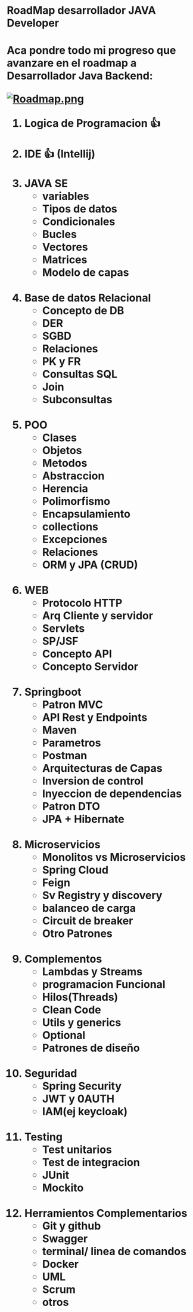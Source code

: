 <h1>RoadMap desarrollador JAVA Developer<h1>
Aca pondre todo mi progreso que avanzare en el roadmap a Desarrollador Java Backend:

  
[![Roadmap.png](https://i.postimg.cc/yd9xKdSR/Roadmap.png)](https://postimg.cc/qhJ4XpwB)


<ol>
    <li>Logica de Programacion 👍</li>
    <br>
    <li>IDE 👍 (Intellij)</li>
    <br>
    <li>JAVA SE
        <ul>
            <li>variables</li>
            <li>Tipos de datos</li>
            <li>Condicionales</li>
            <li>Bucles</li>
            <li>Vectores</li>
            <li>Matrices</li>
            <li>Modelo de capas</li>
        </ul>
    </li>
    <br>
    <li>Base de datos Relacional
        <ul>
            <li> Concepto de DB</li>
            <li>DER</li>
            <li>SGBD</li>
            <li> Relaciones</li>
            <li>PK y FR
            <li>Consultas SQL</li>
            <li>Join</li>
            <li>Subconsultas </li>
        </ul>
    </li>
    <br>
    <li>POO
        <ul>
            <li> Clases</li>
            <li>Objetos</li>
            <li>Metodos</li>
            <li>Abstraccion</li>
            <li>Herencia</li>
            <li>Polimorfismo</li>
            <li>Encapsulamiento</li>
            <li>collections</li>
            <li>Excepciones</li>
            <li>Relaciones</li>
            <li>ORM y JPA (CRUD)</li>
        </ul>
    </li>
    <br>
    <li>WEB
        <ul>
           <li>Protocolo HTTP</li>
           <li>Arq Cliente y servidor</li>
           <li>Servlets</li>
           <li>SP/JSF</li>
           <li>Concepto API</li>
           <li>Concepto Servidor</li> 
        </ul>
    </li>
    <br>
    <li>Springboot
        <ul>
            <li>Patron MVC</li>
            <li>API Rest y Endpoints</li>
            <li>Maven</li>
            <li>Parametros</li>
            <li>Postman</li>
            <li>Arquitecturas de Capas</li>
            <li>Inversion de control</li>
            <li>Inyeccion de dependencias</li>
            <li>Patron DTO</li>
            <li>JPA + Hibernate</li>
        </ul>
    </li>
    <br>
    <li>Microservicios
        <ul>
            <li>Monolitos vs Microservicios</li>
            <li>Spring Cloud</li>
            <li>Feign</li>
            <li>Sv Registry y discovery</li>
            <li>balanceo de carga</li>
            <li>Circuit de breaker</li>
            <li>Otro Patrones</li>
        </ul>
    </li>
    <br>
    <li>Complementos
        <ul>
            <li>Lambdas y Streams</li>
            <li>programacion Funcional</li>
            <li>Hilos(Threads)</li>
            <li>Clean Code</li>
            <li>Utils y generics</li>
            <li>Optional</li>
            <li>Patrones de diseño</li>
        </ul>
    </li>
    <br>
    <li>Seguridad
        <ul>
            <li>Spring Security</li>
            <li>JWT y 0AUTH</li>
            <li>IAM(ej keycloak)</li>
        </ul>
    </li>
    <br>
    <li>Testing
        <ul>
            <li>Test unitarios</li>
            <li>Test de integracion</li>
            <li>JUnit</li>
            <li>Mockito</li>
        </ul>
    </li>
    <br>
    <li>Herramientos Complementarios
        <ul>
            <li>Git y github</li>
            <li>Swagger</li>
            <li>terminal/ linea de comandos</li>
            <li>Docker</li>
            <li>UML</li>
            <li>Scrum</li>
            <li>otros</li>
        </ul>
    </li>
</ol>
